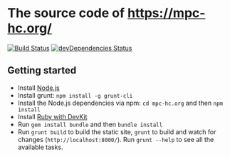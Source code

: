 # The source code of <https://mpc-hc.org/>

[![Build Status](https://github.com/mpc-hc/mpc-hc.org/workflows/CI/badge.svg)](https://github.com/mpc-hc/mpc-hc.org/actions?workflow=CI)
[![devDependencies Status](https://img.shields.io/david/dev/mpc-hc/mpc-hc.org.svg)](https://david-dm.org/mpc-hc/mpc-hc.org?type=dev)

## Getting started

* Install [Node.js](https://nodejs.org/)
* Install grunt: `npm install -g grunt-cli`
* Install the Node.js dependencies via npm: `cd mpc-hc.org` and then `npm install`
* Install [Ruby with DevKit](https://rubyinstaller.org/)
* Run `gem install bundle` and then `bundle install`
* Run `grunt build` to build the static site, `grunt` to build and watch for changes (`http://localhost:8000/`). Run `grunt --help` to see all the available tasks.
